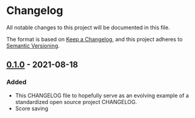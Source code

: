 ﻿# Changelog

All notable changes to this project will be documented in this file.

The format is based on [Keep a Changelog](https://keepachangelog.com/en/1.0.0/),
and this project adheres to [Semantic Versioning](https://semver.org/spec/v2.0.0.html).

## [0.1.0] - 2021-08-18

### Added

- This CHANGELOG file to hopefully serve as an evolving example of a
  standardized open source project CHANGELOG.
- Score saving

[0.1.0]: https://github.com/alessandrobrizio/Cabinet/releases/tag/v0.1.0
